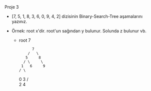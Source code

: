 Proje 3

- [7, 5, 1, 8, 3, 6, 0, 9, 4, 2] dizisinin Binary-Search-Tree aşamalarını yazınız.

- Örnek: root x'dir. root'un sağından y bulunur. Solunda z bulunur vb.

  - root 7

              7
            /   \
           5     8
          / \     \
         1   6     9
        / \

    0 3
    / \
     2 4
